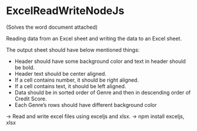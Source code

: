 # ExcelReadWriteNodeJs
(Solves the word document attached)

<p>
Reading data from an Excel sheet and writing the data to an Excel sheet. 
</p>

The output sheet should have below mentioned things:
<ul>
  <li>
Header should have some background color and text in header should be bold.
  </li>
  <li>
Header text should be center aligned.
  </li>
  <li>
If a cell contains number, it should be right aligned.
</li>
  <li>
If a cell contains text, it should be left aligned.
</li>
  <li>
Data should be in sorted order of Genre and then in descending order of Credit Score.
</li>
  <li>
Each Genre’s rows should have different background color
</li>
</ul>

<p>
-> Read and write excel files using exceljs and xlsx.
-> npm install exceljs, xlsx
</p>


